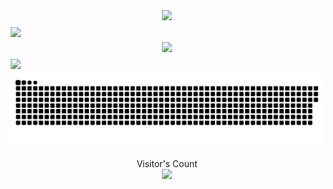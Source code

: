 <div style="display: flex; flex-direction: column; align-items: center; justify-content: center; gap: 8px;">

  <!-- Stats -->
  <a href="#">
    <img  width='500px'  src="https://my-stats-43gk.vercel.app/api?username=shubhmjain30&show_icons=true&theme=onedark&hide=contribs,issues&show=discussions_answered&rank_icon=github&include_all_commits=true&card_width=150" />
  </a>

  <!-- Streak -->
  <img  width='500px'  src="https://github-readme-streak-stats-git-main-davids-projects-ad77adcc.vercel.app/?user=shubhmjain30&theme=onedark"/>

 <!-- Language -->
  <a href="#">
    <img width='500px'  src="https://my-stats-43gk.vercel.app/api/top-langs/?username=shubhmjain30&hide=html,scss,css&langs_count=8&layout=compact&theme=onedark&card_width=150" />
  </a>

  <!-- Awards -->
  <img width='500px'  src="https://github-profile-trophy.vercel.app/?username=shubhmjain30&theme=onedark&no-frame=true&title=Stars,Followers,Commits,&row=2&column=3"/>

  <!-- Contributions -->
  <a href="#">
    <img  src="contributions.svg" />
  </a>

  <!-- Visitor Count -->
  <p align="center" >
    Visitor's Count<br>
    <img src="https://profile-counter.glitch.me/_shubhmjain30/count.svg" />
  </p>
  
</div>
